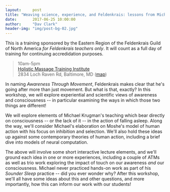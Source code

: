 ```yaml
---
layout:     post
title: "Weaving science, experience, and Feldenkrais: lessons from Michael Krugman's work"
date:       2017-06-25 10:00:00
author:     "Dav Clark"
header-img: "img/post-bg-02.jpg"
---
```


This is a training sponsored by the Eastern Region of the Feldenkrais Guild of
North America *for Feldenkrais teachers only*. It will count as a full day of
training for continuing accredidation purposes.

> 10am-5pm  
> [Holistic Massage Training Institute](http://www.massagetrainingbaltimore.com)  
> 2834 Loch Raven Rd, Baltimore, MD ([map](https://www.google.com/maps/place/Holistic+Massage+Training+Institute/@39.322432,-76.603242,15z/data=!4m5!3m4!1s0x0:0x6f0417b1702b22f7!8m2!3d39.322432!4d-76.603242))

In naming *Awareness Through Movement*, Feldenkrais makes clear that he's going
after more than just movement. But what is that, exactly? In this workshop, we
will explore experiential and scientific views of awareness and consciousness
-- in particular examining the ways in which those two things are different!

We will explore elements of Michael Krugman's teaching which bear directly on
consciousness -- or the lack of it -- in the action of falling asleep. Along
the way, we'll consider Michael's elaboration on Moshe's model of human action
with his focus on inhibition and selection. We'll also hold these ideas up
against some contemporary theories of human action, including a brief dive into
models of neural computation.

The above will involve some short interactive lecture elements, and we'll
ground each idea in one or more experiences, including a couple of ATMs as well
as trio work exploring the impact of touch on our awareness *and* our
consciousness. Michael never practiced hands-on work as part of his *Sounder
Sleep* practice -- did you ever wonder why? After this workshop, we'll all have
some ideas about this and other questions, and more importantly, how this can
inform our work with our students!
